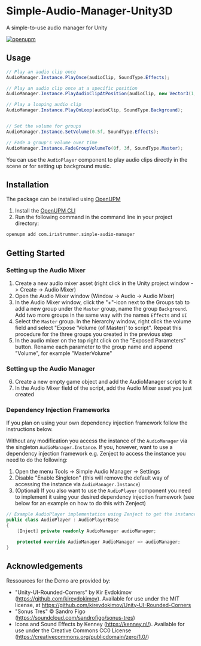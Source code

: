 # Simple-Audio-Manager-Unity3D
A simple-to-use audio manager for Unity

[![openupm](https://img.shields.io/npm/v/com.iristrummer.simple-audio-manager?label=openupm&registry_uri=https://package.openupm.com)](https://openupm.com/packages/com.iristrummer.simple-audio-manager/)

## Usage
```csharp
// Play an audio clip once
AudioManager.Instance.PlayOnce(audioClip, SoundType.Effects);

// Play an audio clip once at a specific position
AudioManager.Instance.PlayAudioClipAtPosition(audioClip, new Vector3(1, 2, 3), SoundType.Effects);

// Play a looping audio clip 
AudioManager.Instance.PlayOnLoop(audioClip, SoundType.Background);


// Set the volume for groups
AudioManager.Instance.SetVolume(0.5f, SoundType.Effects);

// Fade a group's volume over time
AudioManager.Instance.FadeGroupVolumeTo(0f, 3f, SoundType.Master);
```

You can use the `AudioPlayer` component to play audio clips directly in the scene or for setting up background music.

## Installation

The package can be installed using [OpenUPM](https://openupm.com/packages/com.iristrummer.simple-audio-manager)
1. Install the [OpenUPM CLI](https://github.com/openupm/openupm-cli#installation)
2. Run the following command in the command line in your project directory:
```bash
openupm add com.iristrummer.simple-audio-manager
```

## Getting Started

### Setting up the Audio Mixer
1. Create a new audio mixer asset (right click in the Unity project window -> Create -> Audio Mixer)
2. Open the Audio Mixer window (Window -> Audio -> Audio Mixer)
3. In the Audio Mixer window, click the "+"-icon next to the Groups tab to add a new group under the `Master` group, name the group `Background`. Add two more groups in the same way with the names `Effects` and `UI`
4. Select the `Master` group. In the hierarchy window, right click the volume field and select "Expose 'Volume (of Master)' to script". Repeat this procedure for the three groups you created in the previous step
5. In the audio mixer on the top right click on the "Exposed Parameters" button. Rename each parameter to the group name and append "Volume", for example "MasterVolume"

### Setting up the Audio Manager
6. Create a new empty game object and add the AudioManager script to it
7. In the Audio Mixer field of the script, add the Audio Mixer asset you just created

### Dependency Injection Frameworks

If you plan on using your own dependency injection framework follow the instructions below.

Without any modification you access the instance of the `AudioManager` via the singleton `AudioManager.Instance`. If you, however, want to use a dependency injection framework e.g. Zenject to access the instance you need to do the following:

1. Open the menu Tools -> Simple Audio Manager -> Settings
2. Disable "Enable Singleton" (this will remove the default way of accessing the instance via `AudioManager.Instance`)
3. (Optional) If you also want to use the `AudioPlayer` component you need to implement it using your desired dependency injection framework (see below for an example on how to do this with Zenject)

```csharp
// Example AudioPlayer implementation using Zenject to get the instance (binding is set up in e.g. project context)
public class AudioPlayer : AudioPlayerBase
{
    [Inject] private readonly AudioManager audioManager;

    protected override AudioManager AudioManager => audioManager;
}
```

## Acknowledgements

Ressources for the Demo are provided by:
- "Unity-UI-Rounded-Corners” by Kir Evdokimov (https://github.com/kirevdokimov). Available for use under the MIT license, at https://github.com/kirevdokimov/Unity-UI-Rounded-Corners
- "Sonus Tres" © Sandro Figo (https://soundcloud.com/sandrofigo/sonus-tres)
- Icons and Sound Effects by Kenney (https://kenney.nl/). Available for use under the Creative Commons CC0 License (https://creativecommons.org/publicdomain/zero/1.0/)
